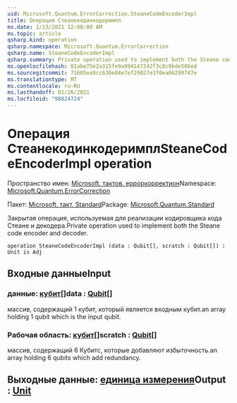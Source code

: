 ```yaml
---
uid: Microsoft.Quantum.ErrorCorrection.SteaneCodeEncoderImpl
title: Операция Стеанекодинкодеримпл
ms.date: 1/23/2021 12:00:00 AM
ms.topic: article
qsharp.kind: operation
qsharp.namespace: Microsoft.Quantum.ErrorCorrection
qsharp.name: SteaneCodeEncoderImpl
qsharp.summary: Private operation used to implement both the Steane code encoder and decoder.
ms.openlocfilehash: 81abe75e2a315fe9a994147242f3c8c9bde586ed
ms.sourcegitcommit: 71605ea9cc630e84e7ef29027e1f0ea06299747e
ms.translationtype: MT
ms.contentlocale: ru-RU
ms.lasthandoff: 01/26/2021
ms.locfileid: "98824724"
---
```

# <a name="steanecodeencoderimpl-operation"></a><span data-ttu-id="d33d3-102">Операция Стеанекодинкодеримпл</span><span class="sxs-lookup"><span data-stu-id="d33d3-102">SteaneCodeEncoderImpl operation</span></span>

<span data-ttu-id="d33d3-103">Пространство имен: [Microsoft. тактов. ерроркорректион](xref:Microsoft.Quantum.ErrorCorrection)</span><span class="sxs-lookup"><span data-stu-id="d33d3-103">Namespace: [Microsoft.Quantum.ErrorCorrection](xref:Microsoft.Quantum.ErrorCorrection)</span></span>

<span data-ttu-id="d33d3-104">Пакет: [Microsoft. такт. Standard](https://nuget.org/packages/Microsoft.Quantum.Standard)</span><span class="sxs-lookup"><span data-stu-id="d33d3-104">Package: [Microsoft.Quantum.Standard](https://nuget.org/packages/Microsoft.Quantum.Standard)</span></span>


<span data-ttu-id="d33d3-105">Закрытая операция, используемая для реализации кодировщика кода Стеане и декодера.</span><span class="sxs-lookup"><span data-stu-id="d33d3-105">Private operation used to implement both the Steane code encoder and decoder.</span></span>

```qsharp
operation SteaneCodeEncoderImpl (data : Qubit[], scratch : Qubit[]) : Unit is Adj
```


## <a name="input"></a><span data-ttu-id="d33d3-106">Входные данные</span><span class="sxs-lookup"><span data-stu-id="d33d3-106">Input</span></span>

### <a name="data--qubit"></a><span data-ttu-id="d33d3-107">данные: [кубит](xref:microsoft.quantum.lang-ref.qubit)[]</span><span class="sxs-lookup"><span data-stu-id="d33d3-107">data : [Qubit](xref:microsoft.quantum.lang-ref.qubit)[]</span></span>

<span data-ttu-id="d33d3-108">массив, содержащий 1 кубит, который является входным кубит.</span><span class="sxs-lookup"><span data-stu-id="d33d3-108">an array holding 1 qubit which is the input qubit.</span></span>


### <a name="scratch--qubit"></a><span data-ttu-id="d33d3-109">Рабочая область: [кубит](xref:microsoft.quantum.lang-ref.qubit)[]</span><span class="sxs-lookup"><span data-stu-id="d33d3-109">scratch : [Qubit](xref:microsoft.quantum.lang-ref.qubit)[]</span></span>

<span data-ttu-id="d33d3-110">массив, содержащий 6 Кубитс, которые добавляют избыточность.</span><span class="sxs-lookup"><span data-stu-id="d33d3-110">an array holding 6 qubits which add redundancy.</span></span>



## <a name="output--unit"></a><span data-ttu-id="d33d3-111">Выходные данные: [единица измерения](xref:microsoft.quantum.lang-ref.unit)</span><span class="sxs-lookup"><span data-stu-id="d33d3-111">Output : [Unit](xref:microsoft.quantum.lang-ref.unit)</span></span>

